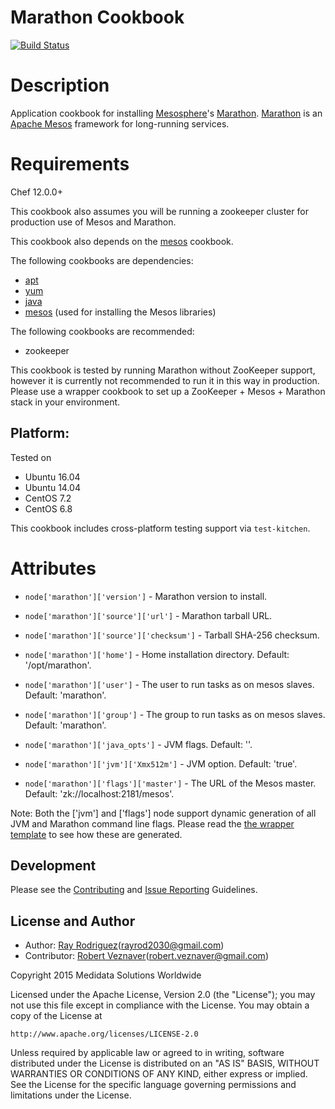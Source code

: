 Marathon Cookbook
=================
[![Build Status](https://secure.travis-ci.org/mdsol/marathon_cookbook.png?branch=master)](http://travis-ci.org/mdsol/marathon_cookbook)

Description
===========

Application cookbook for installing [Mesosphere][]'s [Marathon][].
[Marathon][] is an [Apache Mesos][] framework for long-running services.


Requirements
============

Chef 12.0.0+

This cookbook also assumes you will be running a zookeeper cluster for
production use of Mesos and Marathon.

This cookbook also depends on the [mesos][] cookbook.

The following cookbooks are dependencies:
* [apt][]
* [yum][]
* [java][]
* [mesos][] (used for installing the Mesos libraries)

The following cookbooks are recommended:
* zookeeper

This cookbook is tested by running Marathon without ZooKeeper support, however
it is currently not recommended to run it in this way in production. Please use
a wrapper cookbook to set up a ZooKeeper + Mesos + Marathon stack in your
environment.

## Platform:

Tested on

* Ubuntu 16.04
* Ubuntu 14.04
* CentOS 7.2
* CentOS 6.8

This cookbook includes cross-platform testing support via `test-kitchen`.


Attributes
==========


* `node['marathon']['version']` - Marathon version to install.
* `node['marathon']['source']['url']` - Marathon tarball URL.
* `node['marathon']['source']['checksum']` - Tarball SHA-256 checksum.

* `node['marathon']['home']` - Home installation directory. Default: '/opt/marathon'.
* `node['marathon']['user']` - The user to run tasks as on mesos slaves. Default: 'marathon'.
* `node['marathon']['group']` - The group to run tasks as on mesos slaves. Default: 'marathon'.

* `node['marathon']['java_opts']` - JVM flags. Default: ''.
* `node['marathon']['jvm']['Xmx512m']` - JVM option. Default: 'true'.

* `node['marathon']['flags']['master']` - The URL of the Mesos master. Default: 'zk://localhost:2181/mesos'.

Note: Both the ['jvm'] and ['flags'] node support dynamic generation of all JVM
and Marathon command line flags. Please read the 
[the wrapper template](templates/default/wrapper.erb)
to see how these are generated.

Development
-----------
Please see the [Contributing](CONTRIBUTING.md) and
[Issue Reporting](ISSUES.md) Guidelines.

## License and Author

* Author: [Ray Rodriguez](https://github.com/rayrod2030)(rayrod2030@gmail.com)
* Contributor: [Robert Veznaver](https://github.com/rveznaver)(robert.veznaver@gmail.com)

Copyright 2015 Medidata Solutions Worldwide

Licensed under the Apache License, Version 2.0 (the "License"); you may not use 
this file except in compliance with the License. You may obtain a copy of the 
License at

    http://www.apache.org/licenses/LICENSE-2.0

Unless required by applicable law or agreed to in writing, software distributed 
under the License is distributed on an "AS IS" BASIS, WITHOUT WARRANTIES OR 
CONDITIONS OF ANY KIND, either express or implied. See the License for the 
specific language governing permissions and limitations under the License.

[Apache Mesos]: http://mesos.apache.org
[Netflix Exhibitor]: https://github.com/Netflix/exhibitor
[Mesosphere]: http://mesosphere.io
[Marathon]: http://mesosphere.github.io/marathon
[exhibitor]: https://github.com/SimpleFinance/chef-exhibitor
[apt]: https://github.com/opscode-cookbooks/apt
[yum]: https://github.com/chef-cookbooks/yum
[java]: https://github.com/agileorbit-cookbooks/java
[mesos]: https://github.com/mdsol/mesos_cookbook
